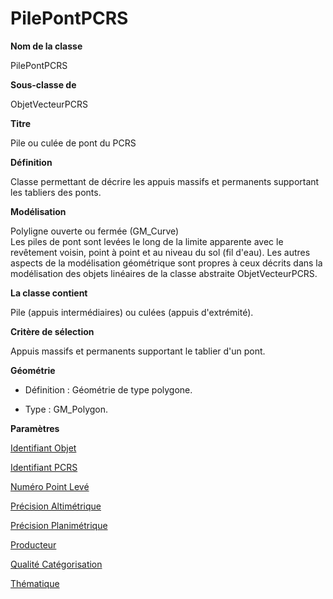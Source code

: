 # PilePontPCRS #



**Nom de la classe**

PilePontPCRS

**Sous-classe de**

ObjetVecteurPCRS

**Titre**

Pile ou culée de pont du PCRS

**Définition**

Classe permettant de décrire les appuis massifs et permanents supportant les tabliers des ponts.

**Modélisation**

Polyligne ouverte ou fermée (GM_Curve) <br>
Les piles de pont sont levées le long de la limite apparente avec le revêtement voisin, point à point et au niveau du sol (fil d'eau). Les autres aspects de la modélisation géométrique sont propres à  ceux décrits dans la modélisation des objets linéaires de la classe abstraite ObjetVecteurPCRS.

**La classe contient**

Pile (appuis intermédiaires) ou culées (appuis d'extrémité).

**Critère de sélection**

Appuis massifs et permanents supportant le tablier d'un pont.

**Géométrie**

- Définition : Géométrie de type polygone.

- Type : GM_Polygon.

**Paramètres**

[Identifiant Objet](http://doc-pcrs.readthedocs.io/fr/latest/Projet_FME/PCRS_Parametres.html#identifiant-objet)

[Identifiant PCRS](http://doc-pcrs.readthedocs.io/fr/latest/Projet_FME/PCRS_Parametres.html#identifiant-pcrs)

[Numéro Point Levé](http://doc-pcrs.readthedocs.io/fr/latest/Projet_FME/PCRS_Parametres.html#numero-point-leve)

[Précision Altimétrique](http://doc-pcrs.readthedocs.io/fr/latest/Projet_FME/PCRS_Parametres.html#precision-altimetrique)

[Précision Planimétrique](http://doc-pcrs.readthedocs.io/fr/latest/Projet_FME/PCRS_Parametres.html#precision-planimetrique)

[Producteur](http://doc-pcrs.readthedocs.io/fr/latest/Projet_FME/PCRS_Parametres.html#producteur)

[Qualité Catégorisation](http://doc-pcrs.readthedocs.io/fr/latest/Projet_FME/PCRS_Parametres.html#qualite-categorisation)

[Thématique](http://doc-pcrs.readthedocs.io/fr/latest/Projet_FME/PCRS_Parametres.html#thematique)
